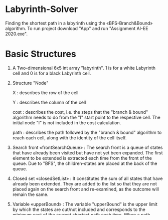 # Labyrinth-Solver
Finding the shortest path in a labyrinth using the «BFS-Branch&amp;Bound» algorithm.
To run project download "App" and run "Assignment AI-EE 2020.exe".

# Basic Structures
1. A Two-dimensional 6x5 int array "labyrinth". 1 is for a white Labyrinth cell and 0 is for a black Labyrinth cell.

2. Structure "Node"
	
	X : describes the row of the cell
	
	Y : describes the column of the cell
	
	cost : describes the cost, i.e. the steps that the "branch & bound" algorithm needs to do from the "I" start point to the respective cell. The initial node "I" is not included in the cost calculation.
	
	path : describes the path followed by the "branch & bound" algorithm to reach each cell, along with the identity of the cell itself.

3. Search front «frontSearchQueue» : The search front is a queue of states that have already been visited but have not yet been expanded. The first element to be extended is extracted each time from the front of the queue. Due to "BFS", the children-states are placed at the back of the queue.

4. Closed set «closedSetList» : It constitutes the sum of all states that have already been extended. They are added to the list so that they are not placed again on the search front and re-examined, as the outcome will remain the same.

5. Variable «upperBound» : The variable "upperBound" is the upper limit by which the states are cut/not included and corresponds to the minimum cost of the current shortest path each time. When a path reaches the final "G" node, it is revised. If the cost of the new path is less than the value of the current "upperBound", the "upperBound" changes and gets this new value.

6. node «final_node» : Includes the shortest path and its cost, after the completion of the "BFS-Branch&Bound" algorithm.
